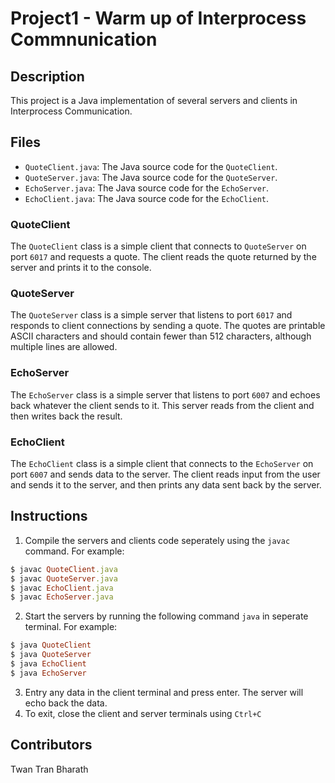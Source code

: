 # Project1 - Warm up of Interprocess Commnunication

## Description

This project is a Java implementation of several servers and clients in Interprocess Communication.

## Files

- `QuoteClient.java`: The Java source code for the `QuoteClient`.
- `QuoteServer.java`: The Java source code for the `QuoteServer`.
- `EchoServer.java`: The Java source code for the `EchoServer`.
- `EchoClient.java`: The Java source code for the `EchoClient`.

### QuoteClient

The `QuoteClient` class is a simple client that connects to `QuoteServer` on port `6017` and requests a quote. The client reads the quote returned by the server and prints it to the console.

### QuoteServer

The `QuoteServer` class is a simple server that listens to port `6017` and responds to client connections by sending a quote. The quotes are printable ASCII characters and should contain fewer than 512 characters, although multiple lines are allowed.

### EchoServer

The `EchoServer` class is a simple server that listens to port `6007` and echoes back whatever the client sends to it. This server reads from the client and then writes back the result.

### EchoClient

The `EchoClient` class is a simple client that connects to the `EchoServer` on port `6007` and sends data to the server. The client reads input from the user and sends it to the server, and then prints any data sent back by the server.

## Instructions

1. Compile the servers and clients code seperately using the `javac` command. For example:

```ruby
$ javac QuoteClient.java
$ javac QuoteServer.java
$ javac EchoClient.java
$ javac EchoServer.java

```

2. Start the servers by running the following command `java` in seperate terminal. For example:

```ruby
$ java QuoteClient
$ java QuoteServer
$ java EchoClient
$ java EchoServer
```

3. Entry any data in the client terminal and press enter. The server will echo back the data.
4. To exit, close the client and server terminals using `Ctrl+C`

## Contributors
Twan Tran
Bharath 

